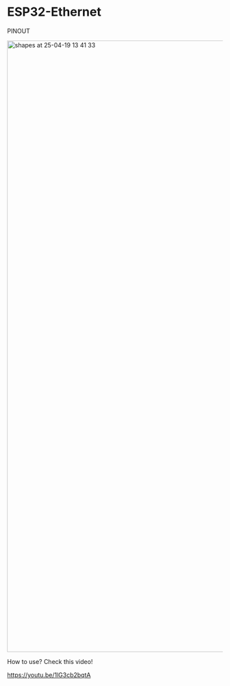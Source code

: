 # ESP32-Ethernet
PINOUT 

<img width="1426" alt="shapes at 25-04-19 13 41 33" src="https://github.com/user-attachments/assets/f3be7512-2b10-4d43-b407-a3802ea4fa9e" />


How to use? Check this video!

https://youtu.be/1lG3cb2bqtA
